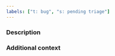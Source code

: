 ```yaml
---
labels: ["t: bug", "s: pending triage"]
---
```


<!-- Thank you for contributing! -->

### Description

### Additional context
